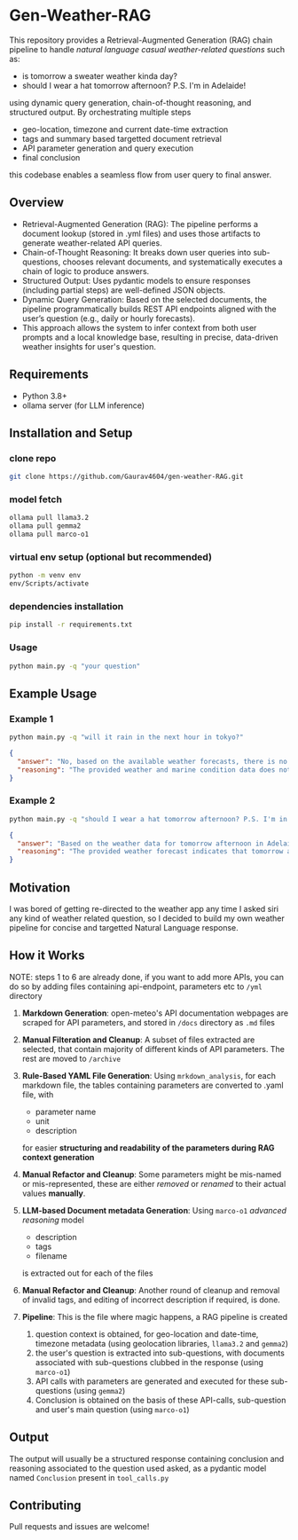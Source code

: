 # **Gen-Weather-RAG**

This repository provides a Retrieval-Augmented Generation (RAG) chain pipeline to handle _natural language casual weather-related questions_ such as:

- is tomorrow a sweater weather kinda day?
- should I wear a hat tomorrow afternoon? P.S. I'm in Adelaide!

using dynamic query generation, chain-of-thought reasoning, and structured output. By orchestrating multiple steps

- geo-location, timezone and current date-time extraction
- tags and summary based targetted document retrieval
- API parameter generation and query execution
- final conclusion

this codebase enables a seamless flow from user query to final answer.

## Overview

- Retrieval-Augmented Generation (RAG): The pipeline performs a document lookup (stored in .yml files) and uses those artifacts to generate weather-related API queries.
- Chain-of-Thought Reasoning: It breaks down user queries into sub-questions, chooses relevant documents, and systematically executes a chain of logic to produce answers.
- Structured Output: Uses pydantic models to ensure responses (including partial steps) are well-defined JSON objects.
- Dynamic Query Generation: Based on the selected documents, the pipeline programmatically builds REST API endpoints aligned with the user’s question (e.g., daily or hourly forecasts).
- This approach allows the system to infer context from both user prompts and a local knowledge base, resulting in precise, data-driven weather insights for user's question.

## Requirements

- Python 3.8+
- ollama server (for LLM inference)

## Installation and Setup

### clone repo

```bash
git clone https://github.com/Gaurav4604/gen-weather-RAG.git
```

### model fetch

```bash
ollama pull llama3.2
ollama pull gemma2
ollama pull marco-o1
```

### virtual env setup (optional but recommended)

```bash
python -m venv env
env/Scripts/activate
```

### dependencies installation

```bash
pip install -r requirements.txt
```

### Usage

```bash
python main.py -q "your question"
```

## Example Usage

### Example 1

```bash
python main.py -q "will it rain in the next hour in tokyo?"
```

```json
{
  "answer": "No, based on the available weather forecasts, there is no indication of rain in Tokyo within the next hour.",
  "reasoning": "The provided weather and marine condition data does not show any precipitation expected in the upcoming hour. Additionally, there are no marine conditions that would affect the likelihood of rain in Tokyo during this timeframe."
}
```

### Example 2

```bash
python main.py -q "should I wear a hat tomorrow afternoon? P.S. I'm in Adelaide!"
```

```json
{
  "answer": "Based on the weather data for tomorrow afternoon in Adelaide, the expected temperature is around 21.3°C with a UV index of 7.65. Given that the UV index is relatively high, it would be advisable to wear a hat to protect your skin from harmful ultraviolet rays.",
  "reasoning": "The provided weather forecast indicates that tomorrow afternoon in Adelaide will have a temperature of approximately 21.3°C and a UV index of 7.65. A UV index above 3 is considered moderate, and values above 7 are high. High UV levels can lead to increased risk of sunburn and other skin damage. Therefore, wearing a hat would be a prudent measure to safeguard against the strong ultraviolet radiation expected."
}
```

## **Motivation**

I was bored of getting re-directed to the weather app any time I asked siri any kind of weather related question, so I decided to build my own weather pipeline for concise and targetted Natural Language response.

## **How it Works**

NOTE: steps 1 to 6 are already done, if you want to add more APIs, you can do so by adding files containing api-endpoint, parameters etc to `/yml` directory

1. **Markdown Generation**: open-meteo's API documentation webpages are scraped for API parameters, and stored in `/docs` directory as `.md` files
2. **Manual Filteration and Cleanup**: A subset of files extracted are selected, that contain majority of different kinds of API parameters. The rest are moved to `/archive`
3. **Rule-Based YAML File Generation**: Using `mrkdown_analysis`, for each markdown file, the tables containing parameters are converted to .yaml file, with

   - parameter name
   - unit
   - description

   for easier **structuring and readability of the parameters during RAG context generation**

4. **Manual Refactor and Cleanup**: Some parameters might be mis-named or mis-represented, these are either _removed_ or _renamed_ to their actual values **manually**.

5. **LLM-based Document metadata Generation**: Using `marco-o1` _advanced reasoning_ model

   - description
   - tags
   - filename

   is extracted out for each of the files

6. **Manual Refactor and Cleanup**: Another round of cleanup and removal of invalid tags, and editing of incorrect description if required, is done.

7. **Pipeline**: This is the file where magic happens, a RAG pipeline is created
   1. question context is obtained, for geo-location and date-time, timezone metadata (using geolocation libraries, `llama3.2` and `gemma2`)
   2. the user's question is extracted into sub-questions, with documents associated with sub-questions clubbed in the response (using `marco-o1`)
   3. API calls with parameters are generated and executed for these sub-questions (using `gemma2`)
   4. Conclusion is obtained on the basis of these API-calls, sub-question and user's main question (using `marco-o1`)

## **Output**

The output will usually be a structured response containing
conclusion and reasoning associated to the question used asked, as a pydantic model named `Conclusion`
present in `tool_calls.py`

## Contributing

Pull requests and issues are welcome!
